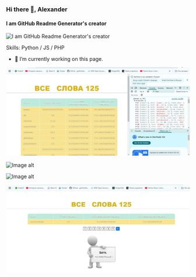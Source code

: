 ### Hi there 👋, Alexander
#### I am GitHub Readme Generator's creator
![I am GitHub Readme Generator's creator](https://arturssmirnovs.github.io/github-profile-readme-generator/images/banner.png)


Skills: Python / JS / PHP

- 🔭 I’m currently working on this page. 






![Image alt](https://github.com/homer36h37/frontend_text/blob/main/img/img_001.jpg)

![Image alt](https://github.comhomer36h37/frontend_text/blob/main/img/img_002.jpg)

![Image alt](https://github.comhomer36h37/frontend_text/blob/main/img/img_003.jpg)

![Image alt](https://github.com/homer36h37/frontend_text/blob/main/img/img_004.jpg)
